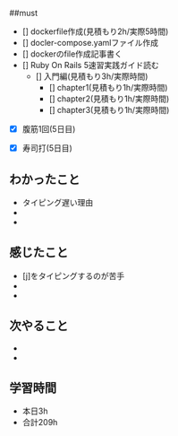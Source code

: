 ##must
- [] dockerfile作成(見積もり2h/実際5時間)
- [] docler-compose.yamlファイル作成
- [] dockerのfile作成記事書く
- [] Ruby On Rails 5速習実践ガイド読む
   - [] 入門編(見積もり3h/実際時間)
     - [] chapter1(見積もり1h/実際時間)
     - [] chapter2(見積もり1h/実際時間)
     - [] chapter3(見積もり1h/実際時間)
- [x] 腹筋1回(5日目)
- [x] 寿司打(5日目)



## わかったこと
- タイピング遅い理由
- 
- 

## 感じたこと
  - [j]をタイピングするのが苦手
  - 
  - 
    
## 次やること
  - 
  - 
 

## 学習時間
  - 本日3h
  - 合計209h
